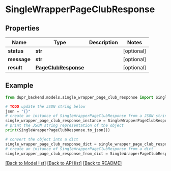 # SingleWrapperPageClubResponse


## Properties

Name | Type | Description | Notes
------------ | ------------- | ------------- | -------------
**status** | **str** |  | [optional] 
**message** | **str** |  | [optional] 
**result** | [**PageClubResponse**](PageClubResponse.md) |  | [optional] 

## Example

```python
from dupr_backend.models.single_wrapper_page_club_response import SingleWrapperPageClubResponse

# TODO update the JSON string below
json = "{}"
# create an instance of SingleWrapperPageClubResponse from a JSON string
single_wrapper_page_club_response_instance = SingleWrapperPageClubResponse.from_json(json)
# print the JSON string representation of the object
print(SingleWrapperPageClubResponse.to_json())

# convert the object into a dict
single_wrapper_page_club_response_dict = single_wrapper_page_club_response_instance.to_dict()
# create an instance of SingleWrapperPageClubResponse from a dict
single_wrapper_page_club_response_from_dict = SingleWrapperPageClubResponse.from_dict(single_wrapper_page_club_response_dict)
```
[[Back to Model list]](../README.md#documentation-for-models) [[Back to API list]](../README.md#documentation-for-api-endpoints) [[Back to README]](../README.md)


